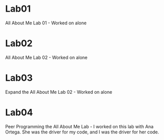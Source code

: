 # Lab01
All About Me Lab 01 - Worked on alone
# Lab02
All About Me Lab 02 - Worked on alone
# Lab03
Expand the All About Me Lab 02 - Worked on alone
# Lab04
Peer Programming the All About Me Lab - I worked on this lab with Ana Ortega. She was the driver for my code, and I was the driver for her code.
